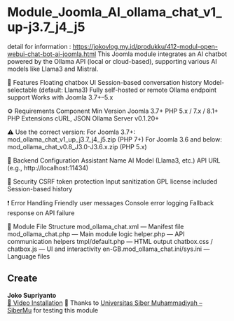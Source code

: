 # Module_Joomla_AI_ollama_chat_v1_up-j3.7_j4_j5
detail for information : https://jokovlog.my.id/produkku/412-modul-open-webui-chat-bot-ai-joomla.html
This Joomla module integrates an AI chatbot powered by the Ollama API (local or cloud-based), supporting various AI models like Llama3 and Mistral.

🧩 Features
Floating chatbox UI
Session-based conversation history
Model-selectable (default: Llama3)
Fully self-hosted or remote Ollama endpoint support
Works with Joomla 3.7+–5.x

⚙️ Requirements
Component	Min Version
Joomla	3.7+
PHP	5.x / 7.x / 8.1+
PHP Extensions	cURL, JSON
Ollama Server	v0.1.20+

⚠️ Use the correct version:
For Joomla 3.7+: mod_ollama_chat_v1_up_j3.7_j4_j5.zip (PHP 7+)
For Joomla 3.6 and below: mod_ollama_chat_v0.8_J3.0-J3.6.x.zip (PHP 5.x)

🔧 Backend Configuration
Assistant Name
AI Model (Llama3, etc.)
API URL (e.g., http://localhost:11434)

🔐 Security
CSRF token protection
Input sanitization
GPL license included
Session-based history

❗ Error Handling
Friendly user messages
Console error logging
Fallback response on API failure

📁 Module File Structure
mod_ollama_chat.xml — Manifest file
mod_ollama_chat.php — Main module logic
helper.php — API communication helpers
tmpl/default.php — HTML output
chatbox.css / chatbox.js — UI and interactivity
en-GB.mod_ollama_chat.ini/sys.ini — Language files

## Create
**Joko Supriyanto**  
[🎥 Video Installation](https://www.youtube.com/watch?v=cJyrLiiLwYU)
🙏 Thanks to [Universitas Siber Muhammadiyah – SiberMu](https://sibermu.ac.id) for testing this module

